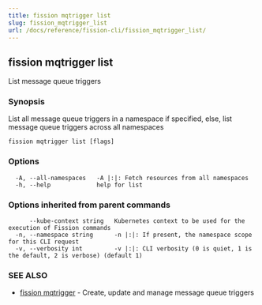 ```yaml
---
title: fission mqtrigger list
slug: fission_mqtrigger_list
url: /docs/reference/fission-cli/fission_mqtrigger_list/
---
```

## fission mqtrigger list

List message queue triggers

### Synopsis

List all message queue triggers in a namespace if specified, else, list message queue triggers across all namespaces

```
fission mqtrigger list [flags]
```

### Options

```
  -A, --all-namespaces   -A |:|: Fetch resources from all namespaces
  -h, --help             help for list
```

### Options inherited from parent commands

```
      --kube-context string   Kubernetes context to be used for the execution of Fission commands
  -n, --namespace string      -n |:|: If present, the namespace scope for this CLI request
  -v, --verbosity int         -v |:|: CLI verbosity (0 is quiet, 1 is the default, 2 is verbose) (default 1)
```

### SEE ALSO

* [fission mqtrigger](/docs/reference/fission-cli/fission_mqtrigger/)	 - Create, update and manage message queue triggers

